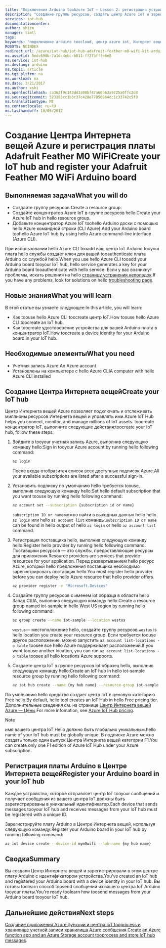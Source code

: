 ```yaml
---
title: "Подключения Arduino tooAzure IoT — Lesson 2: регистрации устройства | Документы Microsoft"
description: "Создание группы ресурсов, создать центр Azure IoT и зарегистрировать Wi-Fi M0 Растушевка Adafruit в центр Azure IoT hello с помощью hello Azure CLI."
services: iot-hub
documentationcenter: 
author: shizn
manager: timtl
tags: 
keywords: "подключение arduino toocloud, центр azure iot, Интернет вещей облака, центр azure iot создать устройство, arduino облака"
ROBOTS: NOINDEX
redirect_url: /azure/iot-hub/iot-hub-adafruit-feather-m0-wifi-kit-arduino-get-started
ms.assetid: 5edc690b-7a1d-4ebc-b011-ff27bfffe6e8
ms.service: iot-hub
ms.devlang: arduino
ms.topic: article
ms.tgt_pltfrm: na
ms.workload: na
ms.date: 3/21/2017
ms.author: xshi
ms.openlocfilehash: ca362f9c143dd3a98bf47a66b63a9725a0ffc2d8
ms.sourcegitcommit: 523283cc1b3c37c428e77850964dc1c33742c5f0
ms.translationtype: MT
ms.contentlocale: ru-RU
ms.lasthandoff: 10/06/2017
---
```

# <a name="create-your-iot-hub-and-register-your-adafruit-feather-m0-wifi-arduino-board"></a><span data-ttu-id="144d9-104">Создание Центра Интернета вещей Azure и регистрация платы Adafruit Feather M0 WiFi</span><span class="sxs-lookup"><span data-stu-id="144d9-104">Create your IoT hub and register your Adafruit Feather M0 WiFi Arduino board</span></span>

## <a name="what-you-will-do"></a><span data-ttu-id="144d9-105">Выполняемая задача</span><span class="sxs-lookup"><span data-stu-id="144d9-105">What you will do</span></span>
* <span data-ttu-id="144d9-106">Создайте группу ресурсов.</span><span class="sxs-lookup"><span data-stu-id="144d9-106">Create a resource group.</span></span>
* <span data-ttu-id="144d9-107">Создайте концентратор Azure IoT в группе ресурсов hello.</span><span class="sxs-lookup"><span data-stu-id="144d9-107">Create your Azure IoT hub in hello resource group.</span></span>
* <span data-ttu-id="144d9-108">Добавьте концентратор Azure IoT toohello Arduino доски с помощью hello Azure командной строки (CLI Azure).</span><span class="sxs-lookup"><span data-stu-id="144d9-108">Add your Arduino board toohello Azure IoT hub by using hello Azure command-line interface (Azure CLI).</span></span>

<span data-ttu-id="144d9-109">При использовании hello Azure CLI tooadd ваш центр IoT Arduino tooyour плата hello службы создает ключ для вашей tooauthenticate плата Arduino со службой hello.</span><span class="sxs-lookup"><span data-stu-id="144d9-109">When you use hello Azure CLI tooadd your Arduino board tooyour IoT hub, hello service generates a key for your Arduino board tooauthenticate with hello service.</span></span> <span data-ttu-id="144d9-110">Если у вас возникнут проблемы, искать решения на hello [страницу устранения неполадок][troubleshoot].</span><span class="sxs-lookup"><span data-stu-id="144d9-110">If you have any problems, look for solutions on hello [troubleshooting page][troubleshoot].</span></span>

## <a name="what-you-will-learn"></a><span data-ttu-id="144d9-111">Новые знания</span><span class="sxs-lookup"><span data-stu-id="144d9-111">What you will learn</span></span>
<span data-ttu-id="144d9-112">В этой статье вы узнаете следующее:</span><span class="sxs-lookup"><span data-stu-id="144d9-112">In this article, you will learn:</span></span>
* <span data-ttu-id="144d9-113">Как toouse hello Azure CLI toocreate центр IoT.</span><span class="sxs-lookup"><span data-stu-id="144d9-113">How toouse hello Azure CLI toocreate an IoT hub.</span></span>
* <span data-ttu-id="144d9-114">Как toocreate удостоверение устройства для вашей Arduino плата в концентратор IoT.</span><span class="sxs-lookup"><span data-stu-id="144d9-114">How toocreate a device identity for your Arduino board in your IoT hub.</span></span>

## <a name="what-you-need"></a><span data-ttu-id="144d9-115">Необходимые элементы</span><span class="sxs-lookup"><span data-stu-id="144d9-115">What you need</span></span>
* <span data-ttu-id="144d9-116">Учетная запись Azure.</span><span class="sxs-lookup"><span data-stu-id="144d9-116">An Azure account</span></span>
* <span data-ttu-id="144d9-117">Установлены на компьютере с hello Azure CLI</span><span class="sxs-lookup"><span data-stu-id="144d9-117">A computer with hello Azure CLI installed</span></span>

## <a name="create-your-iot-hub"></a><span data-ttu-id="144d9-118">Создание Центра Интернета вещей</span><span class="sxs-lookup"><span data-stu-id="144d9-118">Create your IoT hub</span></span>
<span data-ttu-id="144d9-119">Центр Интернета вещей Azure позволяет подключать и отслеживать миллионы ресурсов Интернета вещей и управлять ими.</span><span class="sxs-lookup"><span data-stu-id="144d9-119">Azure IoT Hub helps you connect, monitor, and manage millions of IoT assets.</span></span> <span data-ttu-id="144d9-120">toocreate концентратор IoT, выполните следующие действия:</span><span class="sxs-lookup"><span data-stu-id="144d9-120">toocreate your IoT hub, follow these steps:</span></span>

1. <span data-ttu-id="144d9-121">Войдите в tooyour учетная запись Azure, выполнив следующую команду hello:</span><span class="sxs-lookup"><span data-stu-id="144d9-121">Sign in tooyour Azure account by running hello following command:</span></span>

   ```bash
   az login
   ```

   <span data-ttu-id="144d9-122">После входа отобразится список всех доступных подписок Azure.</span><span class="sxs-lookup"><span data-stu-id="144d9-122">All your available subscriptions are listed after a successful sign-in.</span></span>

2. <span data-ttu-id="144d9-123">Установить подписку по умолчанию hello требуется toouse, выполнив следующую команду hello:</span><span class="sxs-lookup"><span data-stu-id="144d9-123">Set hello default subscription that you want toouse by running hello following command:</span></span>

   ```bash
   az account set --subscription {subscription id or name}
   ```

   <span data-ttu-id="144d9-124">`subscription ID or name`можно найти в выходных данных hello hello `az login` или hello `az account list` команды.</span><span class="sxs-lookup"><span data-stu-id="144d9-124">`subscription ID or name` can be found in hello output of hello `az login` or hello `az account list` command.</span></span>

3. <span data-ttu-id="144d9-125">Регистрация поставщика hello, выполнив следующую команду hello.</span><span class="sxs-lookup"><span data-stu-id="144d9-125">Register hello provider by running hello following command.</span></span> <span data-ttu-id="144d9-126">Поставщики ресурсов — это службы, предоставляющие ресурсы для приложения.</span><span class="sxs-lookup"><span data-stu-id="144d9-126">Resource providers are services that provide resources for your application.</span></span> <span data-ttu-id="144d9-127">Перед развертыванием hello ресурс Azure, который hello предложения поставщика необходимо зарегистрировать поставщик hello.</span><span class="sxs-lookup"><span data-stu-id="144d9-127">You must register hello provider before you can deploy hello Azure resource that hello provider offers.</span></span>

   ```bash
   az provider register -n "Microsoft.Devices"
   ```
4. <span data-ttu-id="144d9-128">Создайте группу ресурсов с именем iot образца в области hello Запад США, выполнив следующую команду hello:</span><span class="sxs-lookup"><span data-stu-id="144d9-128">Create a resource group named iot-sample in hello West US region by running hello following command:</span></span>

   ```bash
   az group create --name iot-sample --location westus
   ```

   <span data-ttu-id="144d9-129">`westus`— местоположение hello, создайте группу ресурсов.</span><span class="sxs-lookup"><span data-stu-id="144d9-129">`westus` is hello location you create your resource group.</span></span> <span data-ttu-id="144d9-130">Если требуется toouse другое расположение, можно запустить `az account list-locations -o table` toosee все hello Azure поддерживает расположений.</span><span class="sxs-lookup"><span data-stu-id="144d9-130">If you want toouse another location, you can run `az account list-locations -o table` toosee all hello locations Azure supports.</span></span>

5. <span data-ttu-id="144d9-131">Создаете центр IoT в группе ресурсов iot образец hello, выполнив следующую команду hello:</span><span class="sxs-lookup"><span data-stu-id="144d9-131">Create an IoT hub in hello iot-sample resource group by running hello following command:</span></span>

   ```bash
   az iot hub create --name {my hub name} --resource-group iot-sample
   ```

<span data-ttu-id="144d9-132">По умолчанию hello средство создает центр IoT в ценовую категорию Free hello.</span><span class="sxs-lookup"><span data-stu-id="144d9-132">By default, hello tool creates an IoT Hub in hello Free pricing tier.</span></span> <span data-ttu-id="144d9-133">Дополнительные сведения см. на странице [Центр Интернета вещей Azure — Цены](https://azure.microsoft.com/pricing/details/iot-hub/).</span><span class="sxs-lookup"><span data-stu-id="144d9-133">For more infomation, see [Azure IoT Hub pricing](https://azure.microsoft.com/pricing/details/iot-hub/).</span></span>

> [!NOTE]
> <span data-ttu-id="144d9-134">имя вашего центра IoT Hello должно быть глобально уникальным.</span><span class="sxs-lookup"><span data-stu-id="144d9-134">hello name of your IoT hub must be globally unique.</span></span>
> <span data-ttu-id="144d9-135">В подписке Azure можно создать только один выпуск Центра Интернета вещей категории F1.</span><span class="sxs-lookup"><span data-stu-id="144d9-135">You can create only one F1 edition of Azure IoT Hub under your Azure subscription.</span></span>

## <a name="register-your-arduino-board-in-your-iot-hub"></a><span data-ttu-id="144d9-136">Регистрация платы Arduino в Центре Интернета вещей</span><span class="sxs-lookup"><span data-stu-id="144d9-136">Register your Arduino board in your IoT hub</span></span>
<span data-ttu-id="144d9-137">Каждое устройство, которое отправляет центр IoT tooyour сообщений и получает сообщения из вашего центра IoT должны быть зарегистрированы в уникальный идентификатор.</span><span class="sxs-lookup"><span data-stu-id="144d9-137">Each device that sends messages tooyour IoT hub and receives messages from your IoT hub must be registered with a unique ID.</span></span>

<span data-ttu-id="144d9-138">Зарегистрируйте плату Arduino в Центре Интернета вещей, используя следующую команду:</span><span class="sxs-lookup"><span data-stu-id="144d9-138">Register your Arduino board in your IoT hub by running following command:</span></span>

```bash
az iot device create --device-id mym0wifi --hub-name {my hub name}
```

## <a name="summary"></a><span data-ttu-id="144d9-139">Сводка</span><span class="sxs-lookup"><span data-stu-id="144d9-139">Summary</span></span>
<span data-ttu-id="144d9-140">Вы создали Центр Интернета вещей и зарегистрировали в этом центре плату Arduino с идентификатором устройства.</span><span class="sxs-lookup"><span data-stu-id="144d9-140">You've created an IoT hub and registered your Arduino board with a device identity in your IoT hub.</span></span> <span data-ttu-id="144d9-141">Вы готовы toolearn способ toosend сообщений из вашего центра IoT Arduino tooyour платы.</span><span class="sxs-lookup"><span data-stu-id="144d9-141">You're ready toolearn how toosend messages from your Arduino board tooyour IoT hub.</span></span>

## <a name="next-steps"></a><span data-ttu-id="144d9-142">Дальнейшие действия</span><span class="sxs-lookup"><span data-stu-id="144d9-142">Next steps</span></span>
<span data-ttu-id="144d9-143">[Создание приложения Azure функции и центра IoT tooprocess и хранилище учетной записи хранилища Azure сообщения][process-and-store-iot-hub-messages].</span><span class="sxs-lookup"><span data-stu-id="144d9-143">[Create an Azure function app and an Azure Storage account tooprocess and store IoT hub messages][process-and-store-iot-hub-messages].</span></span>


<!-- Images and links -->

[troubleshoot]: iot-hub-adafruit-feather-m0-wifi-kit-arduino-troubleshooting.md
[process-and-store-iot-hub-messages]: iot-hub-adafruit-feather-m0-wifi-kit-arduino-lesson3-deploy-resource-manager-template.md